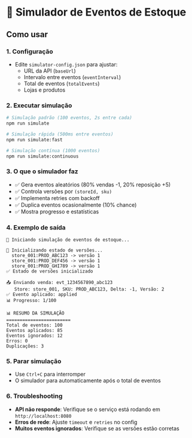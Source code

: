# 🚀 Simulador de Eventos de Estoque

## Como usar

### 1. **Configuração**
- Edite `simulator-config.json` para ajustar:
  - URL da API (`baseUrl`)
  - Intervalo entre eventos (`eventInterval`)
  - Total de eventos (`totalEvents`)
  - Lojas e produtos

### 2. **Executar simulação**
```bash
# Simulação padrão (100 eventos, 2s entre cada)
npm run simulate

# Simulação rápida (500ms entre eventos)
npm run simulate:fast

# Simulação contínua (1000 eventos)
npm run simulate:continuous
```

### 3. **O que o simulador faz**
- ✅ Gera eventos aleatórios (80% vendas -1, 20% reposição +5)
- ✅ Controla versões por `(storeId, sku)`
- ✅ Implementa retries com backoff
- ✅ Duplica eventos ocasionalmente (10% chance)
- ✅ Mostra progresso e estatísticas

### 4. **Exemplo de saída**
```
🚀 Iniciando simulação de eventos de estoque...

🔄 Inicializando estado de versões...
  store_001:PROD_ABC123 -> versão 1
  store_001:PROD_DEF456 -> versão 1
  store_001:PROD_GHI789 -> versão 1
✅ Estado de versões inicializado

📤 Enviando venda: evt_1234567890_abc123
   Store: store_001, SKU: PROD_ABC123, Delta: -1, Versão: 2
✅ Evento aplicado: applied
📊 Progresso: 1/100

📊 RESUMO DA SIMULAÇÃO
========================
Total de eventos: 100
Eventos aplicados: 85
Eventos ignorados: 12
Erros: 0
Duplicações: 3
```

### 5. **Parar simulação**
- Use `Ctrl+C` para interromper
- O simulador para automaticamente após o total de eventos

### 6. **Troubleshooting**
- **API não responde**: Verifique se o serviço está rodando em `http://localhost:8080`
- **Erros de rede**: Ajuste `timeout` e `retries` no config
- **Muitos eventos ignorados**: Verifique se as versões estão corretas 